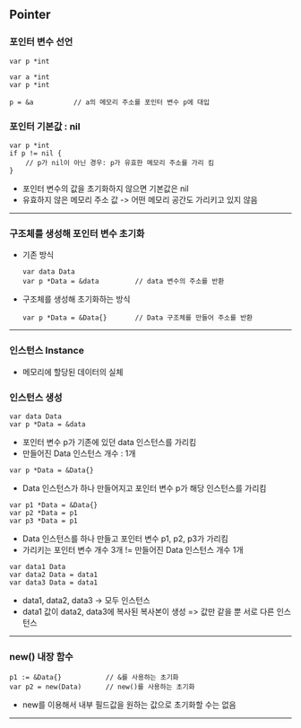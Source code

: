 ## Pointer

### 포인터 변수 선언
```
var p *int
```

```
var a *int
var p *int

p = &a          // a의 메모리 주소를 포인터 변수 p에 대입
```

### 포인터 기본값 : nil
```
var p *int
if p != nil {
    // p가 nil이 아닌 경우: p가 유효한 메모리 주소를 가리 킴
}
```
- 포인터 변수의 값을 초기화하지 않으면 기본값은 nil
- 유효하지 않은 메모리 주소 값 -> 어떤 메모리 공간도 가리키고 있지 않음

---

### 구조체를 생성해 포인터 변수 초기화
- 기존 방식
    ```
    var data Data
    var p *Data = &data         // data 변수의 주소를 반환
    ```

- 구조체를 생성해 초기화하는 방식
    ```
    var p *Data = &Data{}       // Data 구조체를 만들어 주소를 반환
    ```
---

### 인스턴스 Instance
- 메모리에 할당된 데이터의 실체

### 인스턴스 생성
```
var data Data
var p *Data = &data
```
- 포인터 변수 p가 기존에 있던 data 인스턴스를 가리킴
- 만들어진 Data 인스턴스 개수 : 1개

```
var p *Data = &Data{}
```
- Data 인스턴스가 하나 만들어지고 포인터 변수 p가 해당 인스턴스를 가리킴

```
var p1 *Data = &Data{}
var p2 *Data = p1
var p3 *Data = p1
```
- Data 인스턴스를 하나 만들고 포인터 변수 p1, p2, p3가 가리킴
- 가리키는 포인터 변수 개수 3개 != 만들어진 Data 인스턴스 개수 1개

```
var data1 Data
var data2 Data = data1
var data3 Data = data1
```
- data1, data2, data3 -> 모두 인스턴스
- data1 값이 data2, data3에 복사된 복사본이 생성 => 값만 같을 뿐 서로 다른 인스턴스

---

### new() 내장 함수
```
p1 := &Data{}           // &를 사용하는 초기화
var p2 = new(Data)      // new()를 사용하는 초기화
```
- new를 이용해서 내부 필드값을 원하는 값으로 초기화할 수는 없음

---
